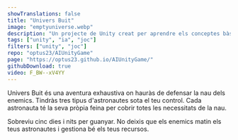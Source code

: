 ```yaml
---
showTranslations: false
title: "Univers Buit"
image: "emptyuniverse.webp"
description: "Un projecte de Unity creat per aprendre els conceptes bàsics dels sistemes d'IA"
tags: ["unity", "ia", "joc"]
filters: ["unity", "joc"]
repo: "optus23/AIUnityGame"
page: "https://optus23.github.io/AIUnityGame/"
githubDownload: true
video: F_BW--xV4YY
---
```

Univers Buit és una aventura exhaustiva on hauràs de defensar la nau dels enemics. Tindràs tres tipus d'astronautes sota el teu control. Cada astronauta té la seva pròpia feina per cobrir totes les necessitats de la nau.

Sobreviu cinc dies i nits per guanyar. No deixis que els enemics matin els teus astronautes i gestiona bé els teus recursos.
